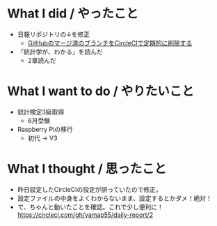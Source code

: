# What I did / やったこと
- 日報リポジトリの↓を修正
  - [GitHubのマージ済のブランチをCircleCIで定期的に削除する](https://qiita.com/sue445/items/5c726a6254b46d9b4728)
- 「統計学が、わかる」を読んだ
  - 2章読んだ

# What I want to do / やりたいこと
- 統計検定3級取得
  - 6月受験
- Raspberry Piの移行
  - 初代 → V3

# What I thought / 思ったこと
- 昨日設定したCircleCIの設定が誤っていたので修正。
- 設定ファイルの中身をよくわからないまま、設定するとかダメ！絶対！
- で、ちゃんと動いたことを確認。これで少し便利に！
  https://circleci.com/gh/yamap55/daily-report/2
